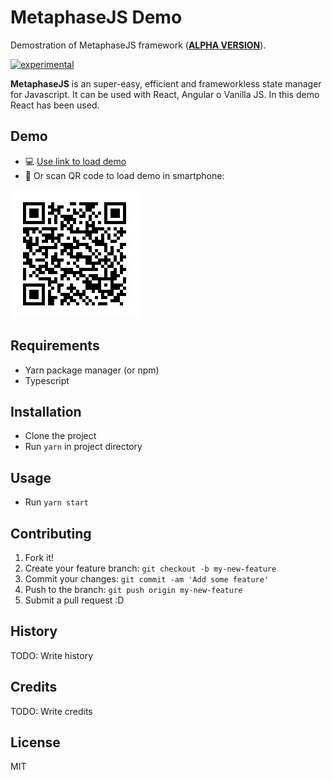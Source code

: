 # MetaphaseJS Demo

Demostration of MetaphaseJS framework (**<u>ALPHA VERSION</u>**).

[![experimental](http://badges.github.io/stability-badges/dist/experimental.svg)](http://github.com/badges/stability-badges)

**MetaphaseJS** is an super-easy, efficient and frameworkless state manager for Javascript. It can be used with React, Angular o Vanilla JS. In this demo React has been used.

## Demo

- :computer: [Use link to load demo](https://yagolopez.js.org/metaphasejs-react-demo/build/)
- :iphone: Or scan QR code to load demo in smartphone:

![](qrcode-metaphasejs-demo-small.jpg)

## Requirements

- Yarn package manager (or npm)
- Typescript

## Installation

- Clone the project
- Run `yarn` in project directory

## Usage

- Run `yarn start`

## Contributing

1. Fork it!
2. Create your feature branch: `git checkout -b my-new-feature`
3. Commit your changes: `git commit -am 'Add some feature'`
4. Push to the branch: `git push origin my-new-feature`
5. Submit a pull request :D

## History

TODO: Write history

## Credits

TODO: Write credits

## License

MIT
